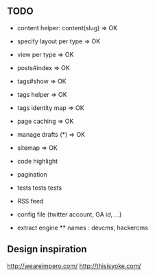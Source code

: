 TODO
----

* content helper: content(slug) => OK
* specify layout per type => OK
* view per type => OK
* posts#index => OK
* tags#show => OK
* tags helper => OK
* tags identity map => OK
* page caching => OK
* manage drafts (*) => OK
* sitemap => OK
* code highlight
* pagination
* tests tests tests
* RSS feed
* config file (twitter account, GA id, ...)

* extract engine
** names : devcms, hackercms

Design inspiration
------------------

http://weareimpero.com/
http://thisisyoke.com/